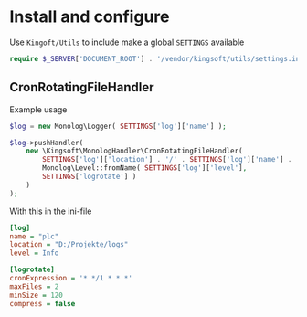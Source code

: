 # Install and configure

Use `Kingoft/Utils` to include make a global `SETTINGS` available

```php
require $_SERVER['DOCUMENT_ROOT'] . '/vendor/kingsoft/utils/settings.inc.php';
```

## CronRotatingFileHandler
Example usage
```php
$log = new Monolog\Logger( SETTINGS['log']['name'] );

$log->pushHandler(
	new \Kingsoft\MonologHandler\CronRotatingFileHandler(
		SETTINGS['log']['location'] . '/' . SETTINGS['log']['name'] . '_info.log',
		Monolog\Level::fromName( SETTINGS['log']['level'],
		SETTINGS['logrotate'] )
	)
);
```
With this in the ini-file
```ini
[log]
name = "plc"
location = "D:/Projekte/logs"
level = Info

[logrotate]
cronExpression = '* */1 * * *'
maxFiles = 2
minSize = 120
compress = false
```
